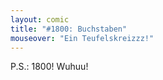 ```yaml
---
layout: comic
title: "#1800: Buchstaben"
mouseover: "Ein Teufelskreizzz!"
---
```


P.S.: 1800! Wuhuu!
